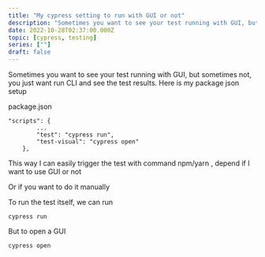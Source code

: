 ```yaml
---
title: "My cypress setting to run with GUI or not"
description: "Sometimes you want to see your test running with GUI, but sometimes not, you just want run CLI and see the test results. Here is my package json setup"
date: 2022-10-28T02:37:00.000Z
topic: [cypress, testing]
series: [""]
draft: false
---
```

Sometimes you want to see your test running with GUI, but sometimes not, you just want run CLI and see the test results. Here is my package json setup

package.json
```
"scripts": {
        ...
        "test": "cypress run",
        "test-visual": "cypress open"
    },
```


This way I can easily trigger the test with command npm/yarn , depend if I want to use GUI or not

Or if you want to do it manually

To run the test itself, we can run
```
cypress run
```
But to open a GUI
```
cypress open
```

